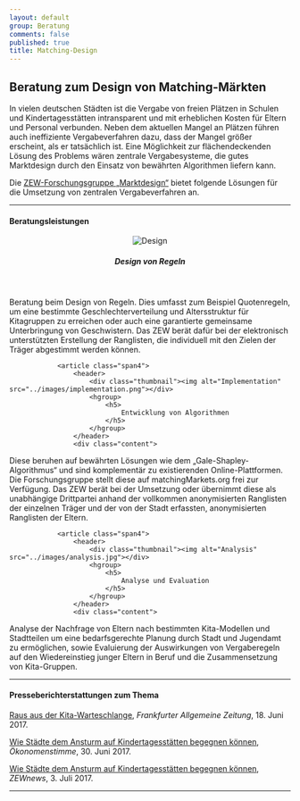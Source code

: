 ```yaml
---
layout: default
group: Beratung
comments: false
published: true
title: Matching-Design
---
```




## Beratung zum Design von Matching-Märkten

In vielen deutschen Städten ist die Vergabe von freien Plätzen in Schulen und Kindertagesstätten intransparent und mit erheblichen Kosten für Eltern und Personal verbunden. Neben dem aktuellen Mangel an Plätzen führen auch ineffiziente Vergabeverfahren dazu, dass der Mangel größer erscheint, als er tatsächlich ist. Eine Möglichkeit zur flächendeckenden Lösung des Problems wären zentrale Vergabesysteme, die gutes Marktdesign durch den Einsatz von bewährten Algorithmen liefern kann. 

Die <a href="http://www.zew.de/de/forschung/marktdesign/forschungsschwerpunkte/design-von-matching-maerkten/">ZEW-Forschungsgruppe „Marktdesign“</a> bietet folgende Lösungen für die Umsetzung von zentralen Vergabeverfahren an.


***

#### Beratungsleistungen

<footer class="row-fluid">
				<article class="span4">
					<header>
						<div class="thumbnail"><img alt="Design" src="../images/design.png"></div>
						<hgroup>
							<h5>
								Design von Regeln
							</h5>
						</hgroup>
					</header>
					<div class="content">
<p>Beratung beim Design von Regeln. Dies umfasst zum Beispiel Quotenregeln, um eine bestimmte Geschlechterverteilung und Altersstruktur für Kitagruppen zu erreichen oder auch eine garantierte gemeinsame Unterbringung von Geschwistern. Das ZEW berät dafür bei der elektronisch unterstützten Erstellung der Ranglisten, die individuell mit den Zielen der Träger abgestimmt werden können.
</p>
					</div>
				</article>



				<article class="span4">
					<header>
						<div class="thumbnail"><img alt="Implementation" src="../images/implementation.png"></div>
						<hgroup>
							<h5>
								Entwicklung von Algorithmen
							</h5>
						</hgroup>
					</header>
					<div class="content">
<p>Diese beruhen auf bewährten Lösungen wie dem „Gale-Shapley-Algorithmus“ und sind komplementär zu existierenden Online-Plattformen. Die Forschungsgruppe stellt diese auf matchingMarkets.org frei zur Verfügung. Das ZEW berät bei der Umsetzung oder übernimmt diese als unabhängige Drittpartei anhand der vollkommen anonymisierten Ranglisten der einzelnen Träger und der von der Stadt erfassten, anonymisierten Ranglisten der Eltern.
</p>
					</div>
				</article>



				<article class="span4">
					<header>
						<div class="thumbnail"><img alt="Analysis" src="../images/analysis.jpg"></div>
						<hgroup>
							<h5>
								Analyse und Evaluation
							</h5>
						</hgroup>
					</header>
					<div class="content">
<p>Analyse der Nachfrage von Eltern nach bestimmten Kita-Modellen und Stadtteilen um eine bedarfsgerechte Planung durch Stadt und Jugendamt zu ermöglichen, sowie Evaluierung der Auswirkungen von Vergaberegeln auf den Wiedereinstieg junger Eltern in Beruf  und die Zusammensetzung von Kita-Gruppen.
</p>
					</div>
				</article>

</footer>


***

#### Presseberichterstattungen zum Thema

<a href="http://www.faz.net/aktuell/wirtschaft/kinderbetreuung-raus-aus-der-kita-warteschlange-15053793.html">Raus aus der Kita-Warteschlange</a>, *Frankfurter Allgemeine Zeitung*, 18. Juni 2017.

<a href="http://www.oekonomenstimme.org/artikel/2017/06/wie-staedte-dem-ansturm-auf-kindertagesstaetten-begegnen-koennen/">Wie Städte dem Ansturm auf Kindertagesstätten begegnen können</a>, *Ökonomenstimme*, 30. Juni 2017.

<a href="http://www.zew.de/de/das-zew/aktuelles/wie-staedte-dem-ansturm-auf-kindertagesstaetten-begegnen-koennen/">Wie Städte dem Ansturm auf Kindertagesstätten begegnen können</a>, *ZEWnews*, 3. Juli 2017.

***

